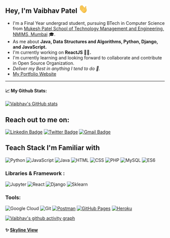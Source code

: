 ## Hey, I'm Vaibhav Patel <img src="https://github.com/salonigupta1/salonigupta1/blob/master/Assets/Hi.gif" width="29px">

- I'm a Final Year undergrad student, pursuing BTech in Computer Science from [Mukesh Patel School of Technology Management and Engineering, NMIMS, Mumbai](https://engineering.nmims.edu/) 🎓.
- As me about **Java, Data Structures and Algorithms, Python, Django, and JavaScript.**
- I'm currently working on **ReactJS 👨‍💻.**
- I'm currently learning and looking forward to collaborate and contribute in Open Source Organization.
- *Deliver my Best in anything I tend to do 🥇.*
- [My Portfolio Website](https://vaibhav-1904.github.io/VaibhavPatel/)

---

#### 📈 My Github Stats:

[![Vaibhav's GitHub stats](https://github-readme-stats.vercel.app/api?username=Vaibhav-Patel19&show_icons=true&count_private=true&theme=tokyonight)](https://github.com/anuraghazra/github-readme-stats)

## Reach out to me on:

[![Linkedin Badge](https://img.shields.io/badge/-LinkedIn-blue?style=flat-square&logo=Linkedin&logoColor=white&link=https://www.linkedin.com/in/vaibhavpatel19/)](https://www.linkedin.com/in/vaibhavpatel19/)
[![Twitter Badge](https://img.shields.io/badge/-Twitter-blue?style=flat-square&logo=Twitter&logoColor=white&link=https://twitter.com/VaibhavPatel_19)](https://twitter.com/VaibhavPatel_19)
[![Gmail Badge](https://img.shields.io/badge/-Gmail-c14438?style=flat-square&logo=Gmail&logoColor=white&link=mailto:saloniguptasg12@gmail.com)](mailto:vaibhav6644@gmail.com)

## Teach Stack I'm Familiar with

![Python](https://img.shields.io/badge/-Python-black?style=flat-square&logo=Python)
![JavaScript](https://img.shields.io/badge/-JavaScript-black?style=flat-square&logo=javascript)
![Java](https://img.shields.io/badge/-java-E34A86?style=flat-square&logo=java)
![HTML](https://img.shields.io/badge/-HTML5-E34F26?style=flat-square&logo=html5&logoColor=white)
![CSS](https://img.shields.io/badge/-CSS3-blue?style=flat-square&logo=css3&logoColor=white)
![PHP](https://img.shields.io/badge/-PHP-purple?style=flat-square&logo=php&logoColor=white)
![MySQL](https://img.shields.io/badge/-MySQL-black?style=flat-square&logo=mysql)
![ES6](https://img.shields.io/badge/-ES6-yellow?style=flat-square&logo=es6)

### Libraries & Framework :

![Jupyter](https://img.shields.io/badge/-jupyter-white?style=flat-square&logo=jupyter)
![React](https://img.shields.io/badge/-React-black?style=flat-square&logo=react)
![Django](https://img.shields.io/badge/-Django-blue?style=flat-square&logo=django)
![Sklearn](https://img.shields.io/badge/-sklearn-white?style=flat-square&logo=Sklearn)

### Tools:

![Google Cloud](https://img.shields.io/badge/Google%20Cloud-black?style=flat-square&logo=google-cloud)
![Git](https://img.shields.io/badge/-Git-black?style=flat-square&logo=git)
<a href="#"><img alt="Postman" src="https://img.shields.io/badge/Postman-FF6C37?logo=postman&logoColor=white"></a>
<a href="#"><img alt="GitHub Pages" src="https://img.shields.io/badge/GitHub%20Pages-%23327FC7.svg?logo=github&logoColor=white"></a> 
<a href="#"><img alt="Heroku" src="https://img.shields.io/badge/Heroku%20-%23430098.svg?logo=heroku&logoColor=white"></a>

[![Vaibhav's github activity graph](https://activity-graph.herokuapp.com/graph?username=Vaibhav-Patel19&theme=rogue)](https://github.com/Vaibhav-1904/github-readme-activity-graph)

#### ✨ [Skyline View](https://skyline.github.com/Vaibhav-1904/2021)
